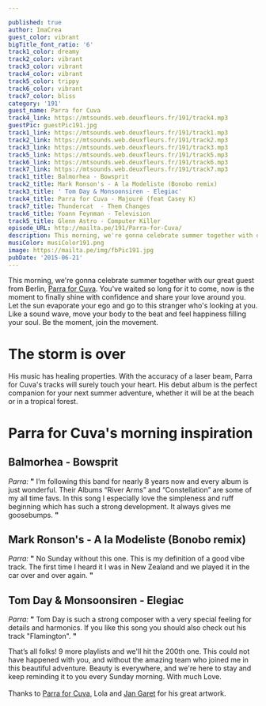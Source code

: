 ```yaml
---

published: true
author: ImaCrea
guest_color: vibrant
bigTitle_font_ratio: '6'
track1_color: dreamy
track2_color: vibrant
track3_color: vibrant
track4_color: vibrant
track5_color: trippy
track6_color: vibrant
track7_color: bliss
category: '191'
guest_name: Parra for Cuva
track4_link: https://mtsounds.web.deuxfleurs.fr/191/track4.mp3
guestPic: guestPic191.jpg
track1_link: https://mtsounds.web.deuxfleurs.fr/191/track1.mp3
track2_link: https://mtsounds.web.deuxfleurs.fr/191/track2.mp3
track3_link: https://mtsounds.web.deuxfleurs.fr/191/track3.mp3
track5_link: https://mtsounds.web.deuxfleurs.fr/191/track5.mp3
track6_link: https://mtsounds.web.deuxfleurs.fr/191/track6.mp3
track7_link: https://mtsounds.web.deuxfleurs.fr/191/track7.mp3
track1_title: Balmorhea - Bowsprit
track2_title: Mark Ronson's - A la Modeliste (Bonobo remix)
track3_title: ' Tom Day & Monsoonsiren - Elegiac'
track4_title: Parra for Cuva - Majouré (feat Casey K)
track7_title: Thundercat  - Them Changes
track6_title: Yoann Feynman - Television
track5_title: Glenn Astro - Computer Killer
episode_URL: http://mailta.pe/191/Parra-for-Cuva/
description: This morning, we're gonna celebrate summer together with our great guest from Berlin, Parra for Cuva. You've waited so long for it to come, now is the moment to finally shine with confidence and share your love around you. Let the sun evaporate your ego and go to this stranger who's looking at you. Like a sound wave, move your body to the beat and feel happiness filling your soul. Be the moment, join the movement.
musiColor: musiColor191.png
image: https://mailta.pe/img/fbPic191.jpg
pubDate: '2015-06-21'
---
```






This morning, we're gonna celebrate summer together with our great guest from Berlin, [Parra for Cuva](https://www.facebook.com/parraforcuva.official). You've waited so long for it to come, now is the moment to finally shine with confidence and share your love around you. Let the sun evaporate your ego and go to this stranger who's looking at you. Like a sound wave, move your body to the beat and feel happiness filling your soul. Be the moment, join the movement.
 
# The storm is over

His music has healing properties. With the accuracy of a laser beam, Parra for Cuva's tracks will surely touch your heart. His debut album is the perfect companion for your next summer adventure, whether it will be at the beach or in a tropical forest.
 
# Parra for Cuva's morning inspiration

## Balmorhea - Bowsprit
_Parra:_ **"** I’m following this band for nearly 8 years now and every album is just wonderful. Their Albums “River Arms” and “Constellation” are some of my all time favs. In this song I especially love the simpleness and ruff beginning which has such a strong development. It always gives me goosebumps. **"** 
 
## Mark Ronson's - A la Modeliste (Bonobo remix)
_Parra:_ **"** No Sunday without this one. This is my definition of a good vibe track. The first time I heard it I was in New Zealand and we played it in the car over and over again. **"** 
 
## Tom Day & Monsoonsiren - Elegiac
_Parra:_ **"** Tom Day is such a strong composer with a very special feeling for details and harmonics. If you like this song you should also check out his track "Flamington". **"** 
 

That’s all folks! 9 more playlists and we'll hit the 200th one. This could not have happened with you, and without the amazing team who joined me in this beautiful adventure. Beauty is everywhere, and we're here to stay and keep reminding it to you every Sunday morning. With much Love.
<br/><br/>
Thanks to [Parra for Cuva](https://www.facebook.com/parraforcuva.official), Lola and [Jan Garet](http://nsrknet.free.fr/) for his great artwork.

